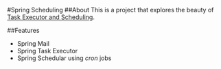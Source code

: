 #Spring Scheduling
##About
This is a project that explores the beauty of [Task Executor and Scheduling](http://docs.spring.io/spring/docs/current/spring-framework-reference/html/scheduling.html).

##Features
- Spring Mail
- Spring Task Executor
- Spring Schedular using *cron* jobs

